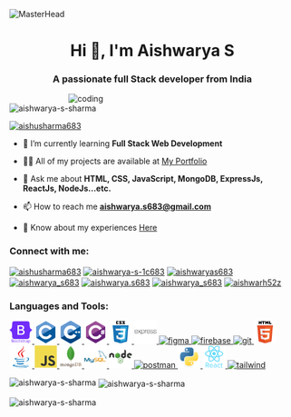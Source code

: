 ![MasterHead](https://whiteduck.de/wp-content/uploads/WD-Developer-Productivity-Website-1170x680px.gif)
<h1 align="center">Hi 👋, I'm Aishwarya S</h1>
<h3 align="center">A passionate full Stack developer from India</h3>

<img align="right" alt="coding" width="400" src="https://tenor.com/cWrw4c2Pf1C.gif">

<p align="left"> <img src="https://komarev.com/ghpvc/?username=aishwarya-s-sharma&label=Profile%20views&color=0e75b6&style=flat" alt="aishwarya-s-sharma" /> </p>

<p align="left"> <a href="https://twitter.com/aishusharma683" target="blank"><img src="https://img.shields.io/twitter/follow/aishusharma683?logo=twitter&style=for-the-badge" alt="aishusharma683" /></a> </p>

- 🌱 I’m currently learning **Full Stack Web Development**

- 👨‍💻 All of my projects are available at [My Portfolio](https://aishwarya-s-portfolio.vercel.app/)

- 💬 Ask me about **HTML, CSS, JavaScript, MongoDB, ExpressJs, ReactJs, NodeJs...etc.**

- 📫 How to reach me **aishwarya.s683@gmail.com**

- 📄 Know about my experiences [Here](https://drive.google.com/file/d/1izLo7HRR0pTd7xypPgb8dNOdN-yvE0hR/view)

<h3 align="left">Connect with me:</h3>
<p align="left">
<a href="https://twitter.com/aishusharma683" target="blank"><img align="center" src="https://raw.githubusercontent.com/rahuldkjain/github-profile-readme-generator/master/src/images/icons/Social/twitter.svg" alt="aishusharma683" height="30" width="40" /></a>
<a href="https://linkedin.com/in/aishwarya-s-1c683" target="blank"><img align="center" src="https://raw.githubusercontent.com/rahuldkjain/github-profile-readme-generator/master/src/images/icons/Social/linked-in-alt.svg" alt="aishwarya-s-1c683" height="30" width="40" /></a>
<a href="https://www.codechef.com/users/aishwaryas683" target="blank"><img align="center" src="https://cdn.jsdelivr.net/npm/simple-icons@3.1.0/icons/codechef.svg" alt="aishwaryas683" height="30" width="40" /></a>
<a href="https://www.hackerrank.com/aishwarya_s683" target="blank"><img align="center" src="https://raw.githubusercontent.com/rahuldkjain/github-profile-readme-generator/master/src/images/icons/Social/hackerrank.svg" alt="aishwarya_s683" height="30" width="40" /></a>
<a href="https://codeforces.com/profile/aishwarya.s683" target="blank"><img align="center" src="https://raw.githubusercontent.com/rahuldkjain/github-profile-readme-generator/master/src/images/icons/Social/codeforces.svg" alt="aishwarya.s683" height="30" width="40" /></a>
<a href="https://www.leetcode.com/aishwarya_s683" target="blank"><img align="center" src="https://raw.githubusercontent.com/rahuldkjain/github-profile-readme-generator/master/src/images/icons/Social/leet-code.svg" alt="aishwarya_s683" height="30" width="40" /></a>
<a href="https://auth.geeksforgeeks.org/user/aishwarh52z" target="blank"><img align="center" src="https://raw.githubusercontent.com/rahuldkjain/github-profile-readme-generator/master/src/images/icons/Social/geeks-for-geeks.svg" alt="aishwarh52z" height="30" width="40" /></a>
</p>

<h3 align="left">Languages and Tools:</h3>
<p align="left"> <a href="https://getbootstrap.com" target="_blank" rel="noreferrer"> <img src="https://raw.githubusercontent.com/devicons/devicon/master/icons/bootstrap/bootstrap-plain-wordmark.svg" alt="bootstrap" width="40" height="40"/> </a> <a href="https://www.cprogramming.com/" target="_blank" rel="noreferrer"> <img src="https://raw.githubusercontent.com/devicons/devicon/master/icons/c/c-original.svg" alt="c" width="40" height="40"/> </a> <a href="https://www.w3schools.com/cpp/" target="_blank" rel="noreferrer"> <img src="https://raw.githubusercontent.com/devicons/devicon/master/icons/cplusplus/cplusplus-original.svg" alt="cplusplus" width="40" height="40"/> </a> <a href="https://www.w3schools.com/cs/" target="_blank" rel="noreferrer"> <img src="https://raw.githubusercontent.com/devicons/devicon/master/icons/csharp/csharp-original.svg" alt="csharp" width="40" height="40"/> </a> <a href="https://www.w3schools.com/css/" target="_blank" rel="noreferrer"> <img src="https://raw.githubusercontent.com/devicons/devicon/master/icons/css3/css3-original-wordmark.svg" alt="css3" width="40" height="40"/> </a> <a href="https://expressjs.com" target="_blank" rel="noreferrer"> <img src="https://raw.githubusercontent.com/devicons/devicon/master/icons/express/express-original-wordmark.svg" alt="express" width="40" height="40"/> </a> <a href="https://www.figma.com/" target="_blank" rel="noreferrer"> <img src="https://www.vectorlogo.zone/logos/figma/figma-icon.svg" alt="figma" width="40" height="40"/> </a> <a href="https://firebase.google.com/" target="_blank" rel="noreferrer"> <img src="https://www.vectorlogo.zone/logos/firebase/firebase-icon.svg" alt="firebase" width="40" height="40"/> </a> <a href="https://git-scm.com/" target="_blank" rel="noreferrer"> <img src="https://www.vectorlogo.zone/logos/git-scm/git-scm-icon.svg" alt="git" width="40" height="40"/> </a> <a href="https://www.w3.org/html/" target="_blank" rel="noreferrer"> <img src="https://raw.githubusercontent.com/devicons/devicon/master/icons/html5/html5-original-wordmark.svg" alt="html5" width="40" height="40"/> </a> <a href="https://www.java.com" target="_blank" rel="noreferrer"> <img src="https://raw.githubusercontent.com/devicons/devicon/master/icons/java/java-original.svg" alt="java" width="40" height="40"/> </a> <a href="https://developer.mozilla.org/en-US/docs/Web/JavaScript" target="_blank" rel="noreferrer"> <img src="https://raw.githubusercontent.com/devicons/devicon/master/icons/javascript/javascript-original.svg" alt="javascript" width="40" height="40"/> </a> <a href="https://www.mongodb.com/" target="_blank" rel="noreferrer"> <img src="https://raw.githubusercontent.com/devicons/devicon/master/icons/mongodb/mongodb-original-wordmark.svg" alt="mongodb" width="40" height="40"/> </a> <a href="https://www.mysql.com/" target="_blank" rel="noreferrer"> <img src="https://raw.githubusercontent.com/devicons/devicon/master/icons/mysql/mysql-original-wordmark.svg" alt="mysql" width="40" height="40"/> </a> <a href="https://nodejs.org" target="_blank" rel="noreferrer"> <img src="https://raw.githubusercontent.com/devicons/devicon/master/icons/nodejs/nodejs-original-wordmark.svg" alt="nodejs" width="40" height="40"/> </a> <a href="https://postman.com" target="_blank" rel="noreferrer"> <img src="https://www.vectorlogo.zone/logos/getpostman/getpostman-icon.svg" alt="postman" width="40" height="40"/> </a> <a href="https://www.python.org" target="_blank" rel="noreferrer"> <img src="https://raw.githubusercontent.com/devicons/devicon/master/icons/python/python-original.svg" alt="python" width="40" height="40"/> </a> <a href="https://reactjs.org/" target="_blank" rel="noreferrer"> <img src="https://raw.githubusercontent.com/devicons/devicon/master/icons/react/react-original-wordmark.svg" alt="react" width="40" height="40"/> </a> <a href="https://tailwindcss.com/" target="_blank" rel="noreferrer"> <img src="https://www.vectorlogo.zone/logos/tailwindcss/tailwindcss-icon.svg" alt="tailwind" width="40" height="40"/> </a> </p>

<p><img align="left" src="https://github-readme-stats.vercel.app/api/top-langs?username=aishwarya-s-sharma&show_icons=true&locale=en&layout=compact" alt="aishwarya-s-sharma" /></p>

<p>&nbsp;<img align="center" src="https://github-readme-stats.vercel.app/api?username=aishwarya-s-sharma&show_icons=true&locale=en" alt="aishwarya-s-sharma" /></p>

<p><img align="center" src="https://github-readme-streak-stats.herokuapp.com/?user=aishwarya-s-sharma&" alt="aishwarya-s-sharma" /></p>
